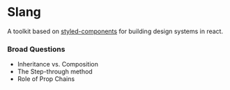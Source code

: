# Slang

A toolkit based on [styled-components](https://www.styled-components.com/) for building design systems in react.

### Broad Questions

- Inheritance vs. Composition
- The Step-through method
- Role of Prop Chains
